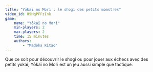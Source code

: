 ```yaml
---
title: "Yōkaï no Mori : le shogi des petits monstres"
video_id: H5HqPFFzInk
game:
    name: "Yōkaï no Mori"
    min-players: 2
    max-players: 2
    time: 15 minutes
    authors:
        - "Madoka Kitao"
---
```


Que ce soit pour découvrir le shogi ou pour jouer aux échecs avec des petits yokaï, Yōkaï no Mori est un jeu aussi simple que tactique.